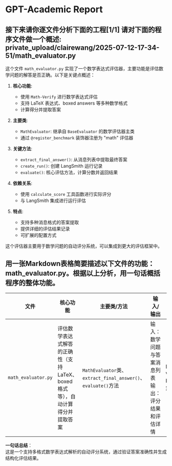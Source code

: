 # GPT-Academic Report
## 接下来请你逐文件分析下面的工程[1/1] 请对下面的程序文件做一个概述: private_upload/clairewang/2025-07-12-17-34-51/math_evaluator.py

这个文件 `math_evaluator.py` 实现了一个数学表达式评估器，主要功能是评估数学问题的解答是否正确。以下是关键点概述：

1. **核心功能**:
   - 使用 `Math-Verify` 进行数学表达式评估
   - 支持 LaTeX 表达式、boxed answers 等多种数学格式
   - 计算得分并提取答案

2. **主要类**:
   - `MathEvaluator`: 继承自 `BaseEvaluator` 的数学评估器主类
   - 通过 `@register_benchmark` 装饰器注册为 "math" 评估器

3. **关键方法**:
   - `extract_final_answer()`: 从消息列表中提取最终答案
   - `create_run()`: 创建 LangSmith 运行记录
   - `evaluate()`: 核心评估方法，计算分数并返回结果

4. **依赖关系**:
   - 使用 `calculate_score` 工具函数进行实际评分
   - 与 LangSmith 集成进行运行评估

5. **特点**:
   - 支持多种消息格式的答案提取
   - 提供详细的评估结果记录
   - 可扩展的配置方式

这个评估器主要用于数学问题的自动评分系统，可以集成到更大的评估框架中。

## 用一张Markdown表格简要描述以下文件的功能：math_evaluator.py。根据以上分析，用一句话概括程序的整体功能。


| 文件              | 核心功能                                                                 | 主要类/方法                                                                 | 输入/输出                                                      | 依赖项                     |
|-------------------|--------------------------------------------------------------------------|-----------------------------------------------------------------------------|----------------------------------------------------------------|---------------------------|
| `math_evaluator.py` | 评估数学表达式解答的正确性（支持LaTeX、boxed格式等），自动计算得分并提取答案 | `MathEvaluator`类、`extract_final_answer()`、`evaluate()`方法               | 输入：数学问题与答案消息列表<br>输出：评分结果和评估详情         | Math-Verify、LangSmith集成 |

**一句话总结**：  
这是一个支持多格式数学表达式解析的自动评分系统，通过验证答案准确性并生成结构化评估结果。

